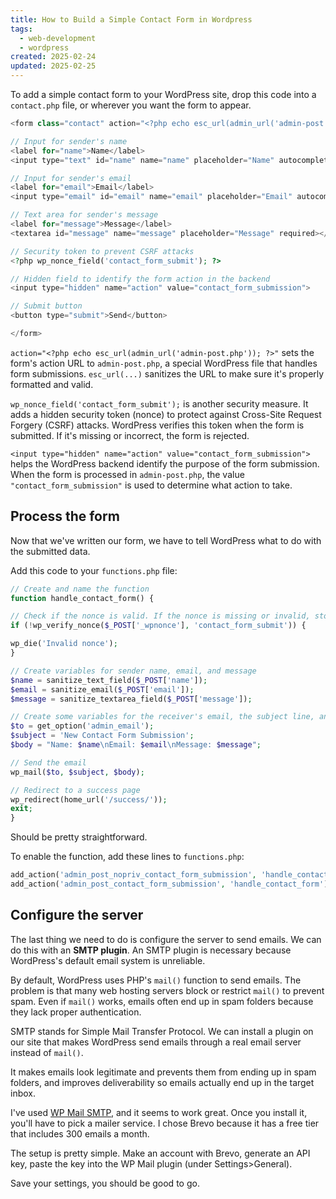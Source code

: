 ```yaml
---
title: How to Build a Simple Contact Form in Wordpress
tags:
  - web-development
  - wordpress
created: 2025-02-24
updated: 2025-02-25
---
```


To add a simple contact form to your WordPress site, drop this code into a `contact.php` file, or wherever you want the form to appear.

```php
<form class="contact" action="<?php echo esc_url(admin_url('admin-post.php')); ?>" method="post">

// Input for sender's name
<label for="name">Name</label>
<input type="text" id="name" name="name" placeholder="Name" autocomplete="true" required>

// Input for sender's email
<label for="email">Email</label>
<input type="email" id="email" name="email" placeholder="Email" autocomplete="true" required>

// Text area for sender's message
<label for="message">Message</label>
<textarea id="message" name="message" placeholder="Message" required></textarea>

// Security token to prevent CSRF attacks
<?php wp_nonce_field('contact_form_submit'); ?>

// Hidden field to identify the form action in the backend
<input type="hidden" name="action" value="contact_form_submission">

// Submit button
<button type="submit">Send</button>

</form>
```

`action="<?php echo esc_url(admin_url('admin-post.php')); ?>"` sets the form's action URL to `admin-post.php`, a special WordPress file that handles form submissions. `esc_url(...)` sanitizes the URL to make sure it's properly formatted and valid.

`wp_nonce_field('contact_form_submit');` is another security measure. It adds a hidden security token (nonce) to protect against Cross-Site Request Forgery (CSRF) attacks. WordPress verifies this token when the form is submitted. If it's missing or incorrect, the form is rejected.

`<input type="hidden" name="action" value="contact_form_submission">` helps the WordPress backend identify the purpose of the form submission. When the form is processed in `admin-post.php`, the value `"contact_form_submission"` is used to determine what action to take.

## Process the form

Now that we've written our form, we have to tell WordPress what to do with the submitted data.

Add this code to your `functions.php` file:

```php
// Create and name the function
function handle_contact_form() {

// Check if the nonce is valid. If the nonce is missing or invalid, stop execution and show an error message
if (!wp_verify_nonce($_POST['_wpnonce'], 'contact_form_submit')) {

wp_die('Invalid nonce');
}

// Create variables for sender name, email, and message
$name = sanitize_text_field($_POST['name']);
$email = sanitize_email($_POST['email']);
$message = sanitize_textarea_field($_POST['message']);

// Create some variables for the receiver's email, the subject line, and the email message body
$to = get_option('admin_email');
$subject = 'New Contact Form Submission';
$body = "Name: $name\nEmail: $email\nMessage: $message";

// Send the email
wp_mail($to, $subject, $body);

// Redirect to a success page
wp_redirect(home_url('/success/'));
exit;
}
```

Should be pretty straightforward.

To enable the function, add these lines to `functions.php`:

```php
add_action('admin_post_nopriv_contact_form_submission', 'handle_contact_form');
add_action('admin_post_contact_form_submission', 'handle_contact_form');
```

## Configure the server

The last thing we need to do is configure the server to send emails. We can do this with an **SMTP plugin**. An SMTP plugin is necessary because WordPress's default email system is unreliable.

By default, WordPress uses PHP's `mail()` function to send emails. The problem is that many web hosting servers block or restrict `mail()` to prevent spam. Even if `mail()` works, emails often end up in spam folders because they lack proper authentication.

SMTP stands for Simple Mail Transfer Protocol. We can install a plugin on our site that makes WordPress send emails through a real email server instead of `mail()`. 

It makes emails look legitimate and prevents them from ending up in spam folders, and improves deliverability so emails actually end up in the target inbox.

I've used [WP Mail SMTP](https://wpmailsmtp.com/), and it seems to work great. Once you install it, you'll have to pick a mailer service. I chose Brevo because it has a free tier that includes 300 emails a month.

The setup is pretty simple. Make an account with Brevo, generate an API key, paste the key into the WP Mail plugin (under Settings>General).

Save your settings, you should be good to go.